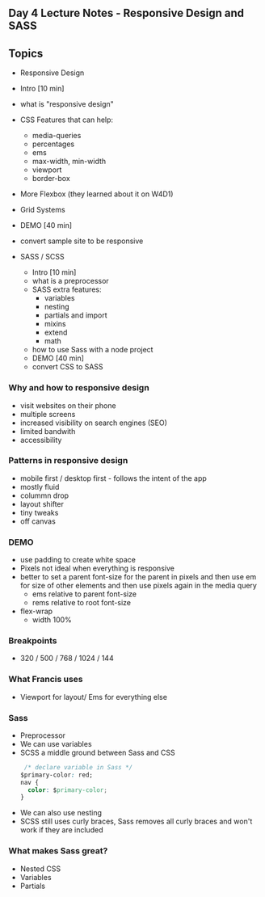 ## Day 4 Lecture Notes - Responsive Design and SASS

## Topics
- Responsive Design

- Intro [10 min]
- what is "responsive design"
- CSS Features that can help:
  - media-queries
  - percentages
  - ems
  - max-width, min-width
  - viewport
  - border-box
- More Flexbox (they learned about it on W4D1)
- Grid Systems
- DEMO [40 min]
- convert sample site to be responsive

- SASS / SCSS

  - Intro [10 min]
  - what is a preprocessor
  - SASS extra features:
    - variables
    - nesting
    - partials and import
    - mixins
    - extend
    - math
  - how to use Sass with a node project
  - DEMO [40 min]
  - convert CSS to SASS


### Why and how to responsive design
- visit websites on their phone
- multiple screens
- increased visibility on search engines (SEO)
- limited bandwith 
- accessibility 

### Patterns in responsive design 
- mobile first / desktop first - follows the intent of the app
- mostly fluid
- colummn drop
- layout shifter
- tiny tweaks
- off canvas



### DEMO 
- use padding to create white space
- Pixels not ideal when everything is responsive
- better to set a parent font-size for the parent in pixels and then use em for size of other elements and then use pixels again in the media query 
  - ems relative to parent font-size
  - rems relative to root font-size
- flex-wrap
  - width 100%

### Breakpoints
- 320 / 500 / 768 / 1024 / 144

### What Francis uses
- Viewport for layout/ Ems for everything else


### Sass
- Preprocessor 
- We can use variables
- SCSS a middle ground between Sass and CSS
  ``` css
   /* declare variable in Sass */
  $primary-color: red;
  nav {
    color: $primary-color;
  }
  ```
- We can also use nesting
- SCSS still uses curly braces, Sass removes all curly braces and won't work if they are included

### What makes Sass great?
- Nested CSS
- Variables
- Partials

